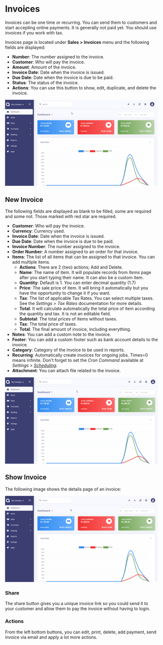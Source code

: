 Invoices
========

Invoices can be one time or recurring. You can send them to customers and start accepting online payments. It is generally not paid yet. You should use invoices if you work with tax.

Invoices page is located under **Sales > Invoices** menu and the following fields are displayed:

- **Number**: The number assigned to the invoice.
- **Customer**: Who will pay the invoice.
- **Amount**: Amount of the invoice.
- **Invoice Date**: Date when the invoice is issued.
- **Due Date**: Date when the invoice is due to be paid.
- **Status**: The status of the invoice.
- **Actions**: You can use this button to show, edit, duplicate, and delete the invoice.

![invoices list](_images/invoices.gif)

## New Invoice

The following fields are displayed as blank to be filled, some are required and some not. Those marked with red star are required.

- **Customer**: Who will pay the invoice.
- **Currency**: Currency used.
- **Invoice Date**: Date when the invoice is issued.
- **Due Date**: Date when the invoice is due to be paid.
- **Invoice Number**: The number assigned to the invoice.
- **Order Number**: A number assigned to an order for that invoice.
- **Items**: The list of all items that can be assigned to that invoice. You can add multiple items.
  - **Actions**: There are 2 (two) actions; Add and Delete.
  - **Name**: The name of item. It will populate records from *Items* page after you start typing their name. It can also be a custom item.
  - **Quantity**: Default is 1. You can enter decimal quantity (1.7)
  - **Price**: The sale price of item. It will bring it automatically but you have the opportunity to change it if you want.
  - **Tax**: The list of applicable Tax Rates. You can select multiple taxes. See the *Settings > Tax Rates* documentation for more details.
  - **Total**: It will calculate automatically the total price of item according the quantity and tax. It is not an editable field.
  - **Subtotal**: The total prices of items without taxes.
  - **Tax**: The total price of taxes.
  - **Total**: The final amount of invoice, including everything.
- **Notes**: You can add a custom note to the invoice.
- **Footer**: You can add a custom footer such as bank account details to the invoice.
- **Category**: Category of the invoice to be used in reports.
- **Recurring**: Automatically create invoices for ongoing jobs. Times=0 means infinite. Don't forget to set the *Cron Command* available at *Settings > [Scheduling](https://akaunting.com/docs/user-manual/settings/scheduling)*.
- **Attachment**: You can attach file related to the invoice.

![invoices form](_images/invoices-new-invoice.gif)

## Show Invoice

The following image shows the details page of an invoice:

![invoices show](_images/invoices-show-page.gif)

### Share

The share button gives you a unique invoice link so you could send it to your customer and allow them to pay the invoice without having to login.

### Actions

From the left bottom buttons, you can edit, print, delete, add payment, send invoice via email and apply a lot more actions.
